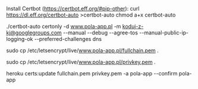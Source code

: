 Install Certbot (https://certbot.eff.org/#pip-other):
curl https://dl.eff.org/certbot-auto >certbot-auto
chmod a+x certbot-auto

./certbot-auto certonly -d www.pola-app.pl -m koduj-z-kj@googlegroups.com --manual --debug --agree-tos --manual-public-ip-logging-ok --preferred-challenges dns

sudo cp /etc/letsencrypt/live/www.pola-app.pl/fullchain.pem .

sudo cp /etc/letsencrypt/live/www.pola-app.pl/privkey.pem .

heroku certs:update fullchain.pem privkey.pem -a pola-app --confirm pola-app

